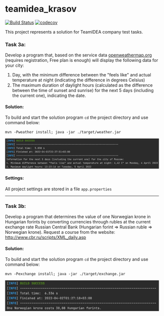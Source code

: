 # teamidea_krasov

[![Build Status](https://app.travis-ci.com/Krasobas/teamidea_krasov.svg?branch=master)](https://app.travis-ci.com/Krasobas/teamidea_krasov)
[![codecov](https://codecov.io/gh/Krasobas/teamidea_krasov/branch/master/graph/badge.svg?token=Z5PCTG6WW9)](https://codecov.io/gh/Krasobas/teamidea_krasov)

This project represents a solution for TeamIDEA company test tasks.
### Task 3a:
Develop a program that, based on the service data [openweathermap.org](https://openweathermap.org/) (requires registration, Free plan is enough) will display the following data for your city:
1. Day, with the minimum difference between the "feels like" and actual temperature at night (indicating the difference in degrees Celsius)
2. The maximum duration of daylight hours (calculated as the difference between the time of sunset and sunrise) for the next 5 days (including the current one), indicating the date.
   
#### Solution:
To build and start the solution program `cd` the project directory and use command below:

    mvn -Pweather install; java -jar ./target/weather.jar
![img](img/weather.png)

#### Settings:
All project settings are stored in a file `app.properties`

----

### Task 3b:
Develop a program that determines the value of one Norwegian krone in Hungarian forints by converting currencies through rubles at the current exchange rate Russian Central Bank
(Hungarian forint => Russian ruble => Norwegian krone).
Request a course from the website: http://www.cbr.ru/scripts/XML_daily.asp

#### Solution:
To build and start the solution program `cd` the project directory and use command below:

    mvn -Pexchange install; java -jar ./target/exchange.jar
![img](img/exchange.png)